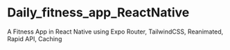 # Daily_fitness_app_ReactNative

A Fitness App in React Native using Expo Router, TailwindCSS, Reanimated, Rapid API, Caching
